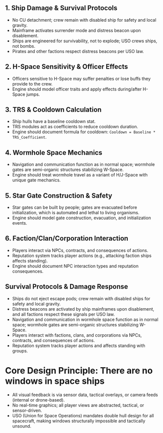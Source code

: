 ## 1. Ship Damage & Survival Protocols
- No CU detachment; crew remain with disabled ship for safety and local gravity.
- Mainframe activates surrender mode and distress beacon upon disablement.
- Ships are engineered for survivability, not to explode; USO crews ships, not bombs.
- Pirates and other factions respect distress beacons per USO law.

## 2. H-Space Sensitivity & Officer Effects
- Officers sensitive to H-Space may suffer penalties or lose buffs they provide to the crew.
- Engine should model officer traits and apply effects during/after H-Space jumps.

## 3. TRS & Cooldown Calculation
- Ship hulls have a baseline cooldown stat.
- TRS modules act as coefficients to reduce cooldown duration.
- Engine should document formula for cooldown: `Cooldown = Baseline * TRS_Coefficient`.

## 4. Wormhole Space Mechanics
- Navigation and communication function as in normal space; wormhole gates are semi-organic structures stabilizing W-Space.
- Engine should treat wormhole travel as a variant of H/J-Space with unique gate mechanics.

## 5. Star Gate Construction & Safety
- Star gates can be built by people; gates are evacuated before initialization, which is automated and lethal to living organisms.
- Engine should model gate construction, evacuation, and initialization events.

## 6. Faction/Clan/Corporation Interaction
- Players interact via NPCs, contracts, and consequences of actions.
- Reputation system tracks player actions (e.g., attacking faction ships affects standing).
- Engine should document NPC interaction types and reputation consequences.

## Survival Protocols & Damage Response
- Ships do not eject escape pods; crew remain with disabled ships for safety and local gravity.
- Distress beacons are activated by ship mainframes upon disablement, and all factions respect these signals per USO law.
- Navigation and communication in wormhole space function as in normal space; wormhole gates are semi-organic structures stabilizing W-Space.
- Players interact with factions, clans, and corporations via NPCs, contracts, and consequences of actions.
- Reputation system tracks player actions and affects standing with groups.

# Core Design Principle: There are no windows in space ships
- All visual feedback is via sensor data, tactical overlays, or camera feeds (internal or drone-based).
- No real-time graphics; all player views are abstracted, tactical, or sensor-driven.
- USO (Union for Space Operations) mandates double hull design for all spacecraft, making windows structurally impossible and tactically unsound.
